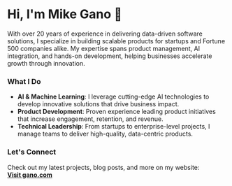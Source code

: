 # Hi, I'm Mike Gano 👋

With over 20 years of experience in delivering data-driven software solutions, I specialize in building scalable products for startups and Fortune 500 companies alike. My expertise spans product management, AI integration, and hands-on development, helping businesses accelerate growth through innovation.

### What I Do
- **AI & Machine Learning**: I leverage cutting-edge AI technologies to develop innovative solutions that drive business impact.
- **Product Development**: Proven experience leading product initiatives that increase engagement, retention, and revenue.
- **Technical Leadership**: From startups to enterprise-level projects, I manage teams to deliver high-quality, data-centric products.

### Let's Connect
Check out my latest projects, blog posts, and more on my website:  
[**Visit gano.com**](https://gano.com)

